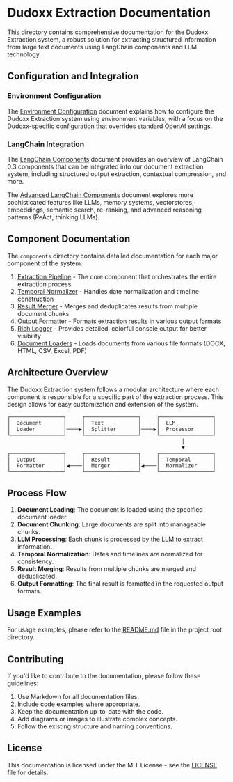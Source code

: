 # Dudoxx Extraction Documentation

This directory contains comprehensive documentation for the Dudoxx Extraction system, a robust solution for extracting structured information from large text documents using LangChain components and LLM technology.

## Configuration and Integration

### Environment Configuration

The [Environment Configuration](environment_configuration.md) document explains how to configure the Dudoxx Extraction system using environment variables, with a focus on the Dudoxx-specific configuration that overrides standard OpenAI settings.

### LangChain Integration

The [LangChain Components](langchain_components.md) document provides an overview of LangChain 0.3 components that can be integrated into our document extraction system, including structured output extraction, contextual compression, and more.

The [Advanced LangChain Components](langchain_advanced_components.md) document explores more sophisticated features like LLMs, memory systems, vectorstores, embeddings, semantic search, re-ranking, and advanced reasoning patterns (ReAct, thinking LLMs).

## Component Documentation

The `components` directory contains detailed documentation for each major component of the system:

1. [Extraction Pipeline](components/01_extraction_pipeline.md) - The core component that orchestrates the entire extraction process
2. [Temporal Normalizer](components/02_temporal_normalizer.md) - Handles date normalization and timeline construction
3. [Result Merger](components/03_result_merger.md) - Merges and deduplicates results from multiple document chunks
4. [Output Formatter](components/04_output_formatter.md) - Formats extraction results in various output formats
5. [Rich Logger](components/05_rich_logger.md) - Provides detailed, colorful console output for better visibility
6. [Document Loaders](components/06_document_loaders.md) - Loads documents from various file formats (DOCX, HTML, CSV, Excel, PDF)

## Architecture Overview

The Dudoxx Extraction system follows a modular architecture where each component is responsible for a specific part of the extraction process. This design allows for easy customization and extension of the system.

```
┌─────────────────┐     ┌─────────────────┐     ┌─────────────────┐
│  Document       │     │  Text           │     │  LLM            │
│  Loader         │────▶│  Splitter       │────▶│  Processor      │
└─────────────────┘     └─────────────────┘     └─────────────────┘
                                                        │
                                                        ▼
┌─────────────────┐     ┌─────────────────┐     ┌─────────────────┐
│  Output         │     │  Result         │     │  Temporal       │
│  Formatter      │◀────│  Merger         │◀────│  Normalizer     │
└─────────────────┘     └─────────────────┘     └─────────────────┘
```

## Process Flow

1. **Document Loading**: The document is loaded using the specified document loader.
2. **Document Chunking**: Large documents are split into manageable chunks.
3. **LLM Processing**: Each chunk is processed by the LLM to extract information.
4. **Temporal Normalization**: Dates and timelines are normalized for consistency.
5. **Result Merging**: Results from multiple chunks are merged and deduplicated.
6. **Output Formatting**: The final result is formatted in the requested output formats.

## Usage Examples

For usage examples, please refer to the [README.md](../README.md) file in the project root directory.

## Contributing

If you'd like to contribute to the documentation, please follow these guidelines:

1. Use Markdown for all documentation files.
2. Include code examples where appropriate.
3. Keep the documentation up-to-date with the code.
4. Add diagrams or images to illustrate complex concepts.
5. Follow the existing structure and naming conventions.

## License

This documentation is licensed under the MIT License - see the [LICENSE](../LICENSE) file for details.
